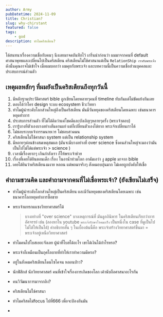 ```yaml
---
author: Army
pubDatetime: 2024-11-09
title: Christian?
slug: why-chirstant
featured: false
tags:
    - god
description: ทำไมคริสเตียน?
---
```


ได้สนทนาเรื่องความเชื่อกับคนๆ นึงเลยมาจดบันทึกไว้
เกริ่นนำก่อนว่า ผมมาจากคนที่ default ศาสนาพุทธและเปลี่ยนไปเป็นคริสเตียน คริสเตียนไม่ใช้ศาสนาแต่เป็น `RelationShip เรากับพระเจ้า`
ดังนั้นคุณอาจไม่เข้าใจ เมื่อผมบอกว่า ผมคุยกับพระเจ้า และบทความนี้เป็นความเชื่อส่วนบุคคลและประสบการณ์ส่วนตัว

## เหตุผลหลักๆ ที่ผมยังเป็นคริสเตียนถึงทุกวันนี้

1. มีหลักฐานประวัติศาสตร์ bible ถูกเขียนโดยหลายๆคนที่ timeline ทับกันแต่ไม่ขัดแย้งกันเลย
2. ตอบได้ว่าใคร design ระบบ ecosystem ชีวะวิทยา
3. ทำไมผู้นำระดับโลกส่วนใหญ่ถึงเป็นคริสเตียน มันมีวันหยุดของคริสเตียนโดยเฉพาะ เช่นธนาคารหยุดทำการ
4. ประสบการส่วนตัว ที่ไม่ได้คิดว่าแค่โชคดีและบังเอิญๆหลายๆครั้ง (พระเจ้าตอบ)
5. เรารู้บางทีตัวเองบางอย่างสันดานแย่ แต่ก็เปลี่ยนตัวเองได้ยาก พระเจ้าเปลี่ยนเราได้
6. ไม่ชอบระบบเจ้ากรรมนายเวร ไม่ชอบสวดมน
7. คริสเตียนไม่ใช้ศาสนา system แต่เป็น relationship system
8. มีหลายๆค่อนข้างสมเหตุสมผล (มันจะมีบางอย่างที่ over science ซึ่งคนส่วนใหญ่จะมองว่ามันเป็นไปไม่ได้แต่พระเจ้า > science )
9. เวลามีเรื่องยากๆ เกินกำลังเรา ก็ให้พระเจ้าช่วย
10. เรื่องที่เคยได้ยินตอนเด็ก เรื่อง โนอาน้ำท่วมโลก อาดัมเอว่า งู apple มาจาก bible
11. เคยได้ยินว่าคริสเตียนงมงาย หลอน แต่พอมาจริงๆ สังคมอบอุ่นมาก ไม่เคยถูกบังคับให้เชื่อ

## คำถามชวนคิด และคำถามจากคนที่ไม่เชื่อพระเจ้า? (ยังเขียนไม่เสร็จ)

- ทำไมผู้นำระดับโลกส่วนใหญ่เป็นคริสเตียน และมีวันหยุดของคริสเตียนโดยเฉพาะ เช่น ธนาคารโลกหยุดทำการซื้อขาย

- พระเจ้าแทรกแแซงวิทยาศาสตร์ได้

    > บางอย่างที่ "over science" บางเหตุการณ์ที่ มันดูอภินิหาร ในคริสเตียนเรียกว่าการอัศจรรย์ เช่น (ลองหาใน youtube `พระเจ้ารักษาโรคมะเร็ง` เป็นหนึ่งใน case ที่ดูเป็นไปไม่ได้ให้เป็นได้) คำอธิบายสั้น ๆ ในเบื้องต้นนี้คือ พระเจ้าสร้างวิทยาศาสตร์ขึ้นมา = พระเจ้าอยู่เหนือวิทยาศาสตร์

- ทำไมคนไปโบสเยอะจังเลย ผู้นำที่โบสได้อะไร เขาได้เงินได้กำไรหรอ?
- พระเจ้าก็เหมือนเป็นกุศโลบายที่ทำให้เราทำความดีหรอ?
- อยู่ในสังคมคริสเตียนโดนไซโคจน หลอนป่าว?
- นักฟิสิกส์ นักวิทยาศาสตร์ คนที่เข้าใจเรื่องการเกิดของโลก เค้านับถือศาสนาอะไรกัน
- คนวิวัฒนาการมาจากลิง?
- คริสเตียนไม่ใช่ศาสนา
- ทำไมคริสตไม่focus ไปที่666 เพื่อจะป้องกันมัน
-
